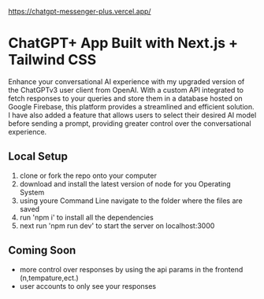 https://chatgpt-messenger-plus.vercel.app/

# ChatGPT+ App Built with Next.js + Tailwind CSS

Enhance your conversational AI experience with my upgraded version of the ChatGPTv3 user client from OpenAI. With a custom API integrated to fetch responses to your queries and store them in a database hosted on Google Firebase, this platform provides a streamlined and efficient solution. I have also added a feature that allows users to select their desired AI model before sending a prompt, providing greater control over the conversational experience.

## Local Setup
1. clone or fork the repo onto your computer
2. download and install the latest version of node for you Operating System
3. using youre Command Line navigate to the folder where the files are saved
4. run 'npm i' to install all the dependencies
5. next run 'npm run dev' to start the server on localhost:3000


## Coming Soon
- more control over responses by using the api params in the frontend (n,tempature,ect.)
-  user accounts to only see your responses
